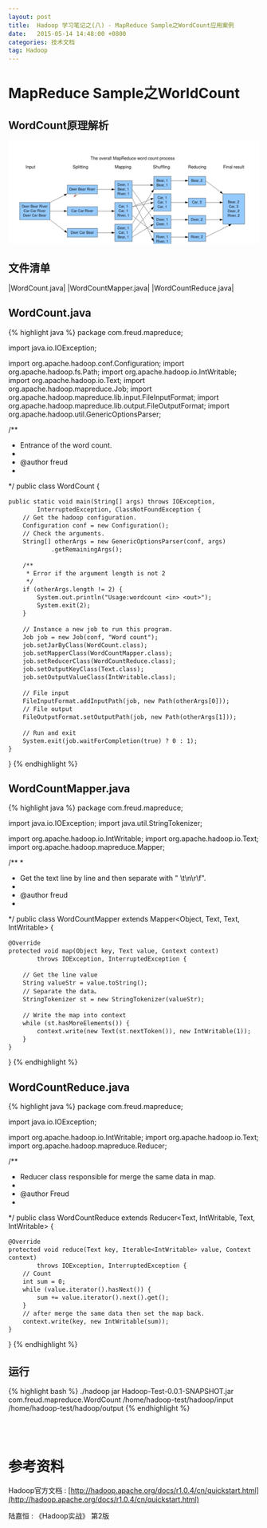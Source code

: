 ```yaml
---
layout: post
title:  Hadoop 学习笔记之(八) - MapReduce Sample之WordCount应用案例
date:   2015-05-14 14:48:00 +0800
categories: 技术文档
tag: Hadoop
---
```


MapReduce Sample之WorldCount
===================================

WordCount原理解析
---------------------------

![MapReduce Sample之WorldCount](/images/blog/hadoop/08-mapreduce-wordcount/word-count.png)

文件清单
---------------------------

|WordCount.java|
|WordCountMapper.java|
|WordCountReduce.java|

WordCount.java
---------------------------

{% highlight java %}
package com.freud.mapreduce;

import java.io.IOException;

import org.apache.hadoop.conf.Configuration;
import org.apache.hadoop.fs.Path;
import org.apache.hadoop.io.IntWritable;
import org.apache.hadoop.io.Text;
import org.apache.hadoop.mapreduce.Job;
import org.apache.hadoop.mapreduce.lib.input.FileInputFormat;
import org.apache.hadoop.mapreduce.lib.output.FileOutputFormat;
import org.apache.hadoop.util.GenericOptionsParser;

/**
 * Entrance of the word count.
 * 
 * @author freud
 * 
 */
public class WordCount {

	public static void main(String[] args) throws IOException,
			InterruptedException, ClassNotFoundException {
		// Get the hadoop configuration.
		Configuration conf = new Configuration();
		// Check the arguments.
		String[] otherArgs = new GenericOptionsParser(conf, args)
				.getRemainingArgs();

		/**
		 * Error if the argument length is not 2
		 */
		if (otherArgs.length != 2) {
			System.out.println("Usage:wordcount <in> <out>");
			System.exit(2);
		}

		// Instance a new job to run this program.
		Job job = new Job(conf, "Word count");
		job.setJarByClass(WordCount.class);
		job.setMapperClass(WordCountMapper.class);
		job.setReducerClass(WordCountReduce.class);
		job.setOutputKeyClass(Text.class);
		job.setOutputValueClass(IntWritable.class);

		// File input
		FileInputFormat.addInputPath(job, new Path(otherArgs[0]));
		// File output
		FileOutputFormat.setOutputPath(job, new Path(otherArgs[1]));

		// Run and exit
		System.exit(job.waitForCompletion(true) ? 0 : 1);
	}
}
{% endhighlight %}

WordCountMapper.java
---------------------------

{% highlight java %}
package com.freud.mapreduce;

import java.io.IOException;
import java.util.StringTokenizer;

import org.apache.hadoop.io.IntWritable;
import org.apache.hadoop.io.Text;
import org.apache.hadoop.mapreduce.Mapper;

/**
 * 
 * Get the text line by line and then separate with " \t\n\r\f".
 * 
 * @author freud
 * 
 */
public class WordCountMapper extends Mapper<Object, Text, Text, IntWritable> {

	@Override
	protected void map(Object key, Text value, Context context)
			throws IOException, InterruptedException {

		// Get the line value
		String valueStr = value.toString();
		// Separate the data。
		StringTokenizer st = new StringTokenizer(valueStr);

		// Write the map into context
		while (st.hasMoreElements()) {
			context.write(new Text(st.nextToken()), new IntWritable(1));
		}
	}

}
{% endhighlight %}

WordCountReduce.java
---------------------------

{% highlight java %}
package com.freud.mapreduce;

import java.io.IOException;

import org.apache.hadoop.io.IntWritable;
import org.apache.hadoop.io.Text;
import org.apache.hadoop.mapreduce.Reducer;

/**
 * Reducer class responsible for merge the same data in map.
 * 
 * @author Freud
 * 
 */
public class WordCountReduce extends
		Reducer<Text, IntWritable, Text, IntWritable> {

	@Override
	protected void reduce(Text key, Iterable<IntWritable> value, Context context)
			throws IOException, InterruptedException {
		// Count
		int sum = 0;
		while (value.iterator().hasNext()) {
			sum += value.iterator().next().get();
		}
		// after merge the same data then set the map back.
		context.write(key, new IntWritable(sum));
	}
}
{% endhighlight %}

运行
---------------------------

{% highlight bash %}
./hadoop jar Hadoop-Test-0.0.1-SNAPSHOT.jar com.freud.mapreduce.WordCount /home/hadoop-test/hadoop/input /home/hadoop-test/hadoop/output
{% endhighlight %}

<br />
<br />

参考资料
=======================

Hadoop官方文档 : [http://hadoop.apache.org/docs/r1.0.4/cn/quickstart.html](http://hadoop.apache.org/docs/r1.0.4/cn/quickstart.html)
<br />

陆嘉恒 : 《Hadoop实战》 第2版

<br />
<br />